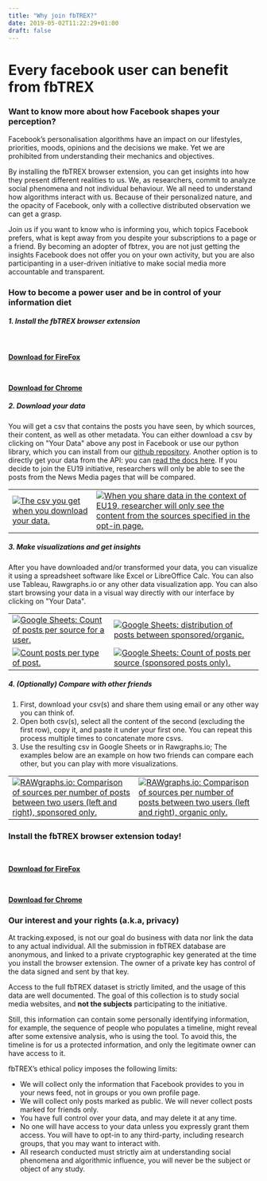 ```yaml
---
title: "Why join fbTREX?"
date: 2019-05-02T11:22:29+01:00
draft: false
---
```

# Every facebook user can benefit from fbTREX
### Want to know more about how Facebook shapes your perception?

Facebook’s personalisation algorithms have an impact on our lifestyles, priorities, moods, opinions and the decisions we make. Yet we are prohibited from understanding their mechanics and objectives. 

By installing the fbTREX browser extension, you can get insights into how they present different realities to us. We, as researchers, commit to analyze social phenomena and not individual behaviour. We all need to understand how algorithms interact with us. Because of their personalized nature, and the opacity of Facebook, only with a collective distributed observation we can get a grasp. 

Join us if you want to know who is informing you, which topics Facebook prefers, what is kept away from you despite your subscriptions to a page or a friend. By becoming an adopter of fbtrex, you are not just getting the insights Facebook does not offer you on your own activity, but you are also participanting in a user-driven initiative to make social media more accountable and transparent.

### How to become a power user and be in control of your information diet

##### 1. Install the fbTREX browser extension

   <div class="column_1-2 center">
        <div class="icon-big firefox-icon"></div><br />
        <p><a href="https://addons.mozilla.org/en-US/firefox/addon/facebook-tracking-exposed/" target="_blank" class="btn"><b>Download for FireFox</b></a></p>
    </div>
    <div class="column_1-2 center right omega">
        <div class="icon-big chrome-icon"></div><br />
         <p><a href="https://chrome.google.com/webstore/detail/trackingexposed-investiga/fnknflppefckhjhecbfigfhlcbmcnmmi" target="_blank" class="btn"><b>Download for Chrome</b></a></p>
    </div>

<!--<a target="_blank" href="https://addons.mozilla.org/en-US/firefox/addon/facebook-tracking-exposed/"><img src="https://facebook.tracking.exposed/images/AMO-button_1.png"></a><a target="_blank" href="https://chrome.google.com/webstore/detail/facebooktrackingexposed/fnknflppefckhjhecbfigfhlcbmcnmmi"><img src="https://facebook.tracking.exposed/images/ChromeWebStore_Badge_v2_206x58.png"></a>-->

##### 2. Download your data

You will get a csv that contains the posts you have seen, by which sources, their content, as well as other metadata. You can either download a csv by clicking on "Your Data" above any post in Facebook or use our python library, which you can install from our [github repository](https://github.com/tracking-exposed/dashboard). Another option is to directly get your data from the API: you can [read the docs here](https://github.com/tracking-exposed/eu19/blob/master/texts-wip/api.md).
If you decide to join the EU19 initiative, researchers will only be able to see the posts from the News Media pages that will be compared.

<table>
   <tr>
      <td>
         <a href="https://user-images.githubusercontent.com/40333748/57098627-dadcee00-6d1a-11e9-8512-a2cfa48271e2.png" target="_blank">
            <img src="https://user-images.githubusercontent.com/40333748/57098627-dadcee00-6d1a-11e9-8512-a2cfa48271e2.png" alt="The csv you get when you download your data.">
         </a>
      </td>
      <td>
         <a href="https://user-images.githubusercontent.com/40333748/57107827-63668900-6d31-11e9-89c7-e5ea0f9acf3c.png" target="_blank">
            <img src="https://user-images.githubusercontent.com/40333748/57107827-63668900-6d31-11e9-89c7-e5ea0f9acf3c.png" alt="When you share data in the context of EU19, researcher will only see the content from the sources specified in the opt-in page.">
         </a>
      </td>
   </tr>
</table>
  

##### 3. Make visualizations and get insights

After you have downloaded and/or transformed your data, you can visualize it using a spreadsheet software like Excel or LibreOffice Calc. You can also use Tableau, Rawgraphs.io or any other data visualization app. You can also start browsing your data in a visual way directly with our interface by clicking on "Your Data".

<table>
   <tr>
      <td>
         <a href="https://user-images.githubusercontent.com/40333748/57097671-9f412480-6d18-11e9-8edd-ee027d4bceaf.png" target="_blank">
            <img src="https://user-images.githubusercontent.com/40333748/57097671-9f412480-6d18-11e9-8edd-ee027d4bceaf.png" alt="Google Sheets: Count of posts per source for a user.">
         </a>
      </td>
      <td>
         <a href="https://user-images.githubusercontent.com/40333748/57097644-8a649100-6d18-11e9-9ec5-777527d90ca0.png" target="_blank">
            <img src="https://user-images.githubusercontent.com/40333748/57097644-8a649100-6d18-11e9-9ec5-777527d90ca0.png" alt="Google Sheets: distribution of posts between sponsored/organic.">
         </a>
      </td>
   </tr>
   <tr>
      <td>
         <a href="https://user-images.githubusercontent.com/40333748/57097704-b3852180-6d18-11e9-84f1-590c59a17ba5.png" target="_blank">
            <img src="https://user-images.githubusercontent.com/40333748/57097704-b3852180-6d18-11e9-84f1-590c59a17ba5.png" alt="Count posts per type of post.">
         </a>
      </td>
      <td>
         <a href="https://user-images.githubusercontent.com/40333748/57106209-18e30d80-6d2d-11e9-80fe-7a5c94f29ddc.png" target="_blank">
            <img src="https://user-images.githubusercontent.com/40333748/57106209-18e30d80-6d2d-11e9-80fe-7a5c94f29ddc.png" alt="Google Sheets: Count of posts per source (sponsored posts only).">
         </a>
      </td>
   </tr>
</table>

##### 4. (Optionally) Compare with other friends

1. First, download your csv(s) and share them using email or any other way you can think of.
2. Open both csv(s), select all the content of the second (excluding the first row), copy it, and paste it under your first one. You can repeat this process multiple times to concatenate more csvs.
3. Use the resulting csv in Google Sheets or in Rawgraphs.io; The examples below are an example on how two friends can compare each other, but you can play with more visualizations.
<table>
   <tr>
      <td>
         <a href="https://user-images.githubusercontent.com/40333748/57306578-5d7ef800-70e3-11e9-83b3-4e8fe59e4ff1.png" target="_blank">
            <img src="https://user-images.githubusercontent.com/40333748/57306578-5d7ef800-70e3-11e9-83b3-4e8fe59e4ff1.png" alt="RAWgraphs.io: Comparison of sources per number of posts between two users (left and right), sponsored only.">
         </a>
      </td>
      <td>
         <a href="https://user-images.githubusercontent.com/40333748/57306586-62dc4280-70e3-11e9-974d-a7dcf0660275.png" target="_blank">
            <img src="https://user-images.githubusercontent.com/40333748/57306586-62dc4280-70e3-11e9-974d-a7dcf0660275.png" alt="RAWgraphs.io: Comparison of sources per number of posts between two users (left and right), organic only.">
         </a>
      </td>
   </tr>
</table>

### Install the fbTREX browser extension today!

  <div class="column_1-2 center">
        <div class="icon-big firefox-icon"></div><br />
        <p><a href="https://addons.mozilla.org/en-US/firefox/addon/facebook-tracking-exposed/" target="_blank" class="btn"><b>Download for FireFox</b></a></p>
    </div>
    <div class="column_1-2 center right omega">
        <div class="icon-big chrome-icon"></div><br />
         <p><a href="https://chrome.google.com/webstore/detail/trackingexposed-investiga/fnknflppefckhjhecbfigfhlcbmcnmmi" target="_blank" class="btn"><b>Download for Chrome</b></a></p>
    </div>


### Our interest and your rights (a.k.a, privacy)

At tracking.exposed, is not our goal do business with data nor link the data to any actual individual. All the submission in fbTREX database are anonymous, and linked to a private cryptographic key generated at the time you install the browser extension. The owner of a private key has control of the data signed and sent by that key.

Access to the full fbTREX dataset is strictly limited, and the usage of this data are well documented. The goal of this collection is to study social media websites, and **not the subjects** participating to the initiative.

Still, this information can contain some personally identifying information, for example, the sequence of people who populates a timeline, might reveal after some extensive analysis, who is using the tool. To avoid this, the timeline is for us a protected information, and only the legitimate owner can have access to it.

fbTREX’s ethical policy imposes the following limits:

  * We will collect only the information that Facebook provides to you in your news feed, not in groups or you own profile page.
  * We will collect only posts marked as public. We will never collect posts marked for friends only.
  * You have full control over your data, and may delete it at any time.
  * No one will have access to your data unless you expressly grant them access. You will have to opt-in to any third-party, including research groups, that you may want to interact with.
  * All research conducted must strictly aim at understanding social phenomena and algorithmic influence, you will never be the subject or object of any study.
